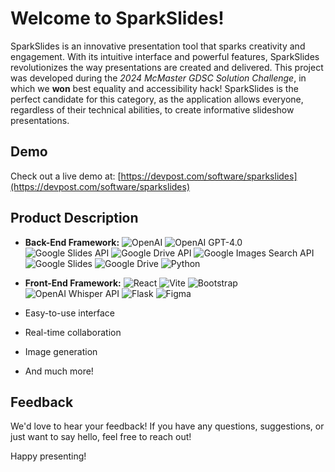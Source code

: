 # Welcome to SparkSlides!

SparkSlides is an innovative presentation tool that sparks creativity and engagement. With its intuitive interface and powerful features, SparkSlides revolutionizes the way presentations are created and delivered. This project was developed during the *2024 McMaster GDSC Solution Challenge*, in which we **won** best equality and accessibility hack! SparkSlides is the perfect candidate for this category, as the application allows everyone, regardless of their technical abilities, to create informative slideshow presentations. 

## Demo

Check out a live demo at: [https://devpost.com/software/sparkslides](https://devpost.com/software/sparkslides)

## Product Description

- **Back-End Framework:** ![OpenAI](https://img.shields.io/badge/OpenAI-%234ea94b.svg?style=for-the-badge&logo=openai&logoColor=white) ![OpenAI GPT-4.0](https://img.shields.io/badge/OpenAI_GPT--4.0-%234ea94b.svg?style=for-the-badge&logo=openai&logoColor=white) ![Google Slides API](https://img.shields.io/badge/Google_Slides_API-%234285F4.svg?style=for-the-badge&logo=google-slides&logoColor=white) ![Google Drive API](https://img.shields.io/badge/Google_Drive_API-%234285F4.svg?style=for-the-badge&logo=google-drive&logoColor=white) ![Google Images Search API](https://img.shields.io/badge/Google_Images_Search_API-%234285F4.svg?style=for-the-badge&logo=google&logoColor=white) ![Google Slides](https://img.shields.io/badge/Google_Slides-%234285F4.svg?style=for-the-badge&logo=google-slides&logoColor=white) ![Google Drive](https://img.shields.io/badge/Google_Drive-%234285F4.svg?style=for-the-badge&logo=google-drive&logoColor=white)   ![Python](https://img.shields.io/badge/python-3670A0?style=for-the-badge&logo=python&logoColor=ffdd54) 









- **Front-End Framework:** ![React](https://img.shields.io/badge/React-%2320232a.svg?style=for-the-badge&logo=react&logoColor=%2361DAFB) ![Vite](https://img.shields.io/badge/Vite-%23646CFF.svg?style=for-the-badge&logo=vite&logoColor=white) ![Bootstrap](https://img.shields.io/badge/Bootstrap-%23563D7C.svg?style=for-the-badge&logo=bootstrap&logoColor=white) ![OpenAI Whisper API](https://img.shields.io/badge/OpenAI_Whisper_API-%234ea94b.svg?style=for-the-badge&logo=openai&logoColor=white) ![Flask](https://img.shields.io/badge/Flask-%23000.svg?style=for-the-badge&logo=flask&logoColor=white) ![Figma](https://img.shields.io/badge/Figma-%23F24E1E.svg?style=for-the-badge&logo=figma&logoColor=white)



- Easy-to-use interface
- Real-time collaboration
- Image generation
- And much more!

## Feedback

We'd love to hear your feedback! If you have any questions, suggestions, or just want to say hello, feel free to reach out!

Happy presenting!
